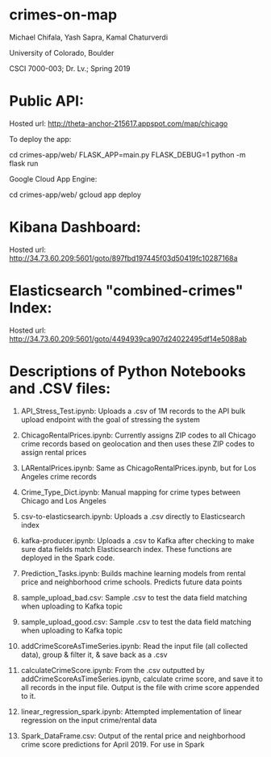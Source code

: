 # crimes-on-map
Michael Chifala, Yash Sapra, Kamal Chaturverdi

University of Colorado, Boulder



CSCI 7000-003; Dr. Lv.;  Spring 2019

# Public API: 
Hosted url: http://theta-anchor-215617.appspot.com/map/chicago

To deploy the app:

cd crimes-app/web/
FLASK_APP=main.py FLASK_DEBUG=1 python -m flask run

Google Cloud App Engine:

cd crimes-app/web/
gcloud app deploy

# Kibana Dashboard:

Hosted url: http://34.73.60.209:5601/goto/897fbd197445f03d50419fc10287168a

# Elasticsearch "combined-crimes" Index:

Hosted url: http://34.73.60.209:5601/goto/4494939ca907d24022495df14e5088ab

# Descriptions of Python Notebooks and .CSV files:

1) API_Stress_Test.ipynb: Uploads a .csv of 1M records to the API bulk upload endpoint with the goal of stressing the system

2) ChicagoRentalPrices.ipynb: Currently assigns ZIP codes to all Chicago crime records based on geolocation and then uses these ZIP codes to assign rental prices 

3) LARentalPrices.ipynb: Same as ChicagoRentalPrices.ipynb, but for Los Angeles crime records

4) Crime_Type_Dict.ipynb: Manual mapping for crime types between Chicago and Los Angeles

5) csv-to-elasticsearch.ipynb: Uploads a .csv directly to Elasticsearch index

6) kafka-producer.ipynb: Uploads a .csv to Kafka after checking to make sure data fields match Elasticsearch index. These functions are deployed in the Spark code. 

7) Prediction_Tasks.ipynb: Builds machine learning models from rental price and neighborhood crime schools. Predicts future data points 

8) sample_upload_bad.csv: Sample .csv to test the data field matching when uploading to Kafka topic

9) sample_upload_good.csv:  Sample .csv to test the data field matching when uploading to Kafka topic

10) addCrimeScoreAsTimeSeries.ipynb: Read the input file (all collected data), group & filter it, & save back as a .csv

11) calculateCrimeScore.ipynb: From the .csv outputted by addCrimeScoreAsTimeSeries.ipynb, calculate crime score, and save it to all records in the input file. Output is the file with crime score appended to it. 

12) linear_regression_spark.ipynb: Attempted implementation of linear regression on the input crime/rental data

13) Spark_DataFrame.csv: Output of the rental price and neighborhood crime score predictions for April 2019. For use in Spark
